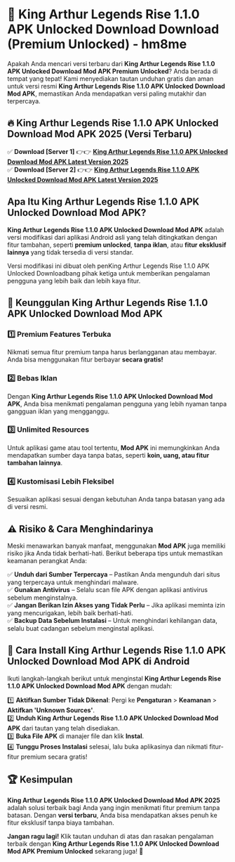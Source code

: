 # 🎯 King Arthur Legends Rise 1.1.0 APK Unlocked Download  Download (Premium Unlocked) -  hm8me

Apakah Anda mencari versi terbaru dari **King Arthur Legends Rise 1.1.0 APK Unlocked Download Mod APK Premium Unlocked**? Anda berada di tempat yang tepat! Kami menyediakan tautan unduhan gratis dan aman untuk versi resmi **King Arthur Legends Rise 1.1.0 APK Unlocked Download Mod APK**, memastikan Anda mendapatkan versi paling mutakhir dan terpercaya.

## 🔥 King Arthur Legends Rise 1.1.0 APK Unlocked Download Mod APK 2025 (Versi Terbaru)

✅ **Download [Server 1]** 👉👉 [**King Arthur Legends Rise 1.1.0 APK Unlocked Download Mod APK Latest Version 2025**](https://momento.my/?title=King_Arthur_Legends_Rise_1.1.0_APK_Unlocked_Download)  
✅ **Download [Server 2]** 👉👉 [**King Arthur Legends Rise 1.1.0 APK Unlocked Download Mod APK Latest Version 2025**](https://momento.my/?title=King_Arthur_Legends_Rise_1.1.0_APK_Unlocked_Download)  

## Apa Itu King Arthur Legends Rise 1.1.0 APK Unlocked Download Mod APK?

**King Arthur Legends Rise 1.1.0 APK Unlocked Download Mod APK** adalah versi modifikasi dari aplikasi Android asli yang telah ditingkatkan dengan fitur tambahan, seperti **premium unlocked**, **tanpa iklan**, atau **fitur eksklusif lainnya** yang tidak tersedia di versi standar.

Versi modifikasi ini dibuat oleh penKing Arthur Legends Rise 1.1.0 APK Unlocked Downloadbang pihak ketiga untuk memberikan pengalaman pengguna yang lebih baik dan lebih kaya fitur.

## 🎯 Keunggulan King Arthur Legends Rise 1.1.0 APK Unlocked Download Mod APK

### 1️⃣ Premium Features Terbuka
Nikmati semua fitur premium tanpa harus berlangganan atau membayar. Anda bisa menggunakan fitur berbayar **secara gratis!**

### 2️⃣ Bebas Iklan
Dengan **King Arthur Legends Rise 1.1.0 APK Unlocked Download Mod APK**, Anda bisa menikmati pengalaman pengguna yang lebih nyaman tanpa gangguan iklan yang mengganggu.

### 3️⃣ Unlimited Resources
Untuk aplikasi game atau tool tertentu, **Mod APK** ini memungkinkan Anda mendapatkan sumber daya tanpa batas, seperti **koin, uang, atau fitur tambahan lainnya**.

### 4️⃣ Kustomisasi Lebih Fleksibel
Sesuaikan aplikasi sesuai dengan kebutuhan Anda tanpa batasan yang ada di versi resmi.

## ⚠️ Risiko & Cara Menghindarinya

Meski menawarkan banyak manfaat, menggunakan **Mod APK** juga memiliki risiko jika Anda tidak berhati-hati. Berikut beberapa tips untuk memastikan keamanan perangkat Anda:

✅ **Unduh dari Sumber Terpercaya** – Pastikan Anda mengunduh dari situs yang terpercaya untuk menghindari malware.  
✅ **Gunakan Antivirus** – Selalu scan file APK dengan aplikasi antivirus sebelum menginstalnya.  
✅ **Jangan Berikan Izin Akses yang Tidak Perlu** – Jika aplikasi meminta izin yang mencurigakan, lebih baik berhati-hati.  
✅ **Backup Data Sebelum Instalasi** – Untuk menghindari kehilangan data, selalu buat cadangan sebelum menginstal aplikasi.

## 📌 Cara Install King Arthur Legends Rise 1.1.0 APK Unlocked Download Mod APK di Android

Ikuti langkah-langkah berikut untuk menginstal **King Arthur Legends Rise 1.1.0 APK Unlocked Download Mod APK** dengan mudah:

1️⃣ **Aktifkan Sumber Tidak Dikenal**: Pergi ke **Pengaturan** > **Keamanan** > **Aktifkan 'Unknown Sources'**.  
2️⃣ **Unduh King Arthur Legends Rise 1.1.0 APK Unlocked Download Mod APK** dari tautan yang telah disediakan.  
3️⃣ **Buka File APK** di manajer file dan klik **Instal**.  
4️⃣ **Tunggu Proses Instalasi** selesai, lalu buka aplikasinya dan nikmati fitur-fitur premium secara gratis!

## 🏆 Kesimpulan

**King Arthur Legends Rise 1.1.0 APK Unlocked Download Mod APK 2025** adalah solusi terbaik bagi Anda yang ingin menikmati fitur premium tanpa batasan. Dengan **versi terbaru**, Anda bisa mendapatkan akses penuh ke fitur eksklusif tanpa biaya tambahan.

**Jangan ragu lagi!** Klik tautan unduhan di atas dan rasakan pengalaman terbaik dengan **King Arthur Legends Rise 1.1.0 APK Unlocked Download Mod APK Premium Unlocked** sekarang juga! 🚀
